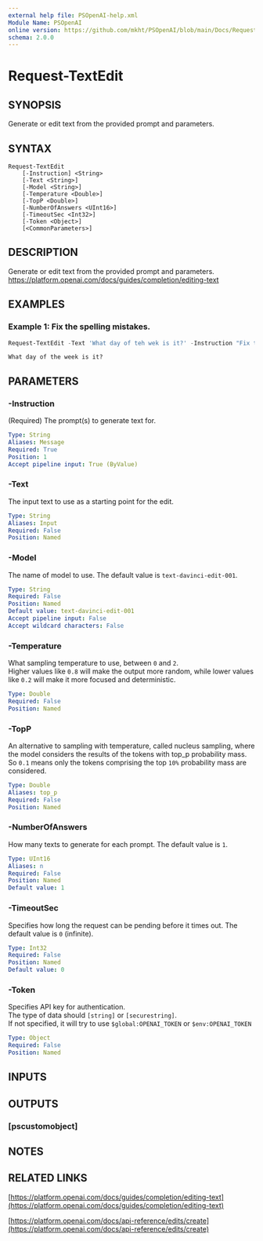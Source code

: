 ```yaml
---
external help file: PSOpenAI-help.xml
Module Name: PSOpenAI
online version: https://github.com/mkht/PSOpenAI/blob/main/Docs/Request-TextEdit.md
schema: 2.0.0
---
```


# Request-TextEdit

## SYNOPSIS
Generate or edit text from the provided prompt and parameters.

## SYNTAX

```
Request-TextEdit 
    [-Instruction] <String>
    [-Text <String>]
    [-Model <String>]
    [-Temperature <Double>]
    [-TopP <Double>]
    [-NumberOfAnswers <UInt16>]
    [-TimeoutSec <Int32>]
    [-Token <Object>]
    [<CommonParameters>]
```

## DESCRIPTION
Generate or edit text from the provided prompt and parameters.  
https://platform.openai.com/docs/guides/completion/editing-text

## EXAMPLES

### Example 1: Fix the spelling mistakes.
```PowerShell
Request-TextEdit -Text 'What day of teh wek is it?' -Instruction "Fix the spelling mistakes" | select Answer
```
```
What day of the week is it?
```

## PARAMETERS

### -Instruction
(Required)
The prompt(s) to generate text for.

```yaml
Type: String
Aliases: Message
Required: True
Position: 1
Accept pipeline input: True (ByValue)
```

### -Text
The input text to use as a starting point for the edit.

```yaml
Type: String
Aliases: Input
Required: False
Position: Named
```

### -Model
The name of model to use.
The default value is `text-davinci-edit-001`.

```yaml
Type: String
Required: False
Position: Named
Default value: text-davinci-edit-001
Accept pipeline input: False
Accept wildcard characters: False
```

### -Temperature
What sampling temperature to use, between `0` and `2`.  
Higher values like `0.8` will make the output more random, while lower values like `0.2` will make it more focused and deterministic.

```yaml
Type: Double
Required: False
Position: Named
```

### -TopP
An alternative to sampling with temperature, called nucleus sampling, where the model considers the results of the tokens with top_p probability mass.
So `0.1` means only the tokens comprising the top `10%` probability mass are considered.

```yaml
Type: Double
Aliases: top_p
Required: False
Position: Named
```

### -NumberOfAnswers
How many texts to generate for each prompt.
The default value is `1`.

```yaml
Type: UInt16
Aliases: n
Required: False
Position: Named
Default value: 1
```

### -TimeoutSec
Specifies how long the request can be pending before it times out.
The default value is `0` (infinite).

```yaml
Type: Int32
Required: False
Position: Named
Default value: 0
```

### -Token
Specifies API key for authentication.  
The type of data should `[string]` or `[securestring]`.  
If not specified, it will try to use `$global:OPENAI_TOKEN` or `$env:OPENAI_TOKEN`

```yaml
Type: Object
Required: False
Position: Named
```


## INPUTS

## OUTPUTS

### [pscustomobject]
## NOTES

## RELATED LINKS

[https://platform.openai.com/docs/guides/completion/editing-text](https://platform.openai.com/docs/guides/completion/editing-text)

[https://platform.openai.com/docs/api-reference/edits/create](https://platform.openai.com/docs/api-reference/edits/create)

